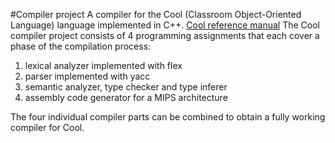 #Compiler project
A compiler for the Cool (Classroom Object-Oriented Language) language implemented in C++.
[Cool reference manual](http://theory.stanford.edu/~aiken/software/cool/cool-manual.pdf)
The Cool compiler project consists of 4 programming assignments that each cover a phase of the compilation process:

1. lexical analyzer implemented with flex
2. parser implemented with yacc
3. semantic analyzer, type checker and type inferer
4. assembly code generator for a MIPS architecture

The four individual compiler parts can be combined to obtain a fully working compiler for Cool.
